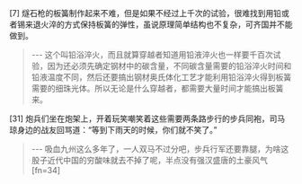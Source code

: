 
[7] 燧石枪的板簧制作起来不难，但是如果不经过上千次的试验，很难找到用铅或者锡来退火淬的方式保持板簧的弹性，虽说原理简单结构也不复杂，可齐国并不能做到。
>--- 这个叫铅浴淬火，而且就算穿越者知道用铅液淬火也一样要千百次试验，因为还必须先确定钢材中的碳含量，不同碳含量需要的铅浴淬火时间和铅液温度不同，然后还要搞出钢材奥氏体化工艺才能利用铅浴淬火得到板簧需要的细珠光体。所以无论是什么穿越者，都需要大量时间才能搞出板簧来。<br>

[31] 炮兵们坐在炮架上，开着玩笑嘲笑着这些需要两条路步行的步兵同袍，司马琼身边的战友回骂道：“等到下雨天的时候，你们就不笑了。”
>--- 吸血九州这么多年了，一人双马不过分吧，步兵行军还要靠腿，为啥这股子近代中国的穷酸味就去不掉了呢，半点没有强汉盛唐的土豪风气[fn=34]<br>
